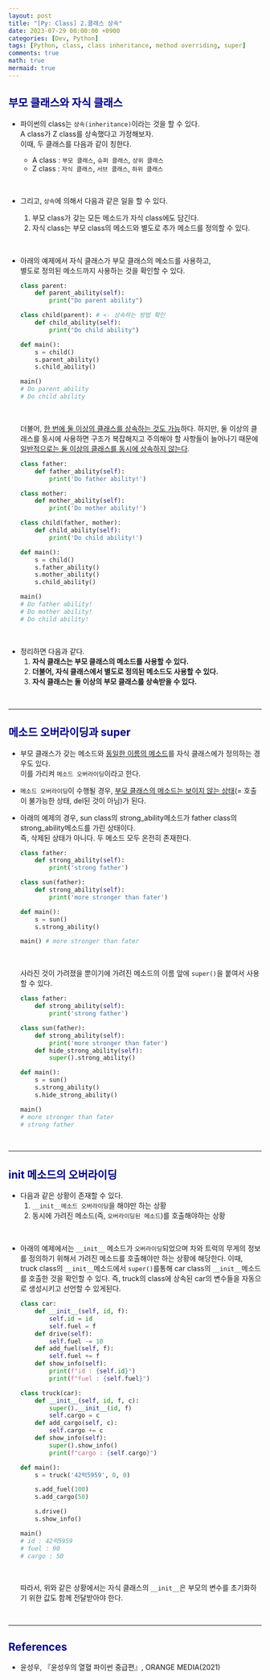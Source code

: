 ```yaml
---
layout: post
title: "[Py: Class] 2.클래스 상속"
date: 2023-07-29 00:00:00 +0900
categories: [Dev, Python]
tags: [Python, class, class inheritance, method overriding, super]
comments: true
math: true
mermaid: true
---
```


## <span style="color:navy">부모 클래스와 자식 클래스<span>

- 파이썬의 class는 `상속(inheritance)`이라는 것을 할 수 있다. <br>A class가 Z class를 상속했다고 가정해보자. <br>이때,  두 클래스를 다음과 같이 칭한다.

  - A class : `부모 클래스`, `슈퍼 클래스`, `상위 클래스`
  - Z class : `자식 클래스`, `서브 클래스`, `하위 클래스`

<br>

- 그리고,  `상속`에 의해서 다음과 같은 일을 할 수 있다.

  1. 부모 class가 갖는 모든 메소드가 자식 class에도 담긴다.
  2. 자식 class는 부모 class의 메소드와 별도로 추가 메소드를 정의할 수 있다.

<br>

- 아래의 예제에서 자식 클래스가 부모 클래스의 메소드를 사용하고,
<br>별도로 정의된 메소드까지 사용하는 것을 확인할 수 있다.

    ```python
    class parent:
        def parent_ability(self):
            print("Do parent ability")
    
    class child(parent): # <- 상속하는 방법 확인
        def child_ability(self):
            print("Do child ability")
    
    def main():
        s = child()
        s.parent_ability()
        s.child_ability()
    
    main()
    # Do parent ability
    # Do child ability
    ```

    <br>

    더불어, <u>한 번에 둘 이상의 클래스를 상속하는 것도 가능</u>하다. 하지만, 둘 이상의 클래스를 동시에 사용하면 구조가 복잡해지고 주의해야 할 사항들이 늘어나기 때문에 <u>일반적으로는 둘 이상의 클래스를 동시에 상속하지 않는다</u>.

    ```python
    class father:
        def father_ability(self):
            print('Do father ability!')
    
    class mother:
        def mother_ability(self):
            print('Do mother ability!')
    
    class child(father, mother):
        def child_ability(self):
            print('Do child ability!')
    
    def main():
        s = child()
        s.father_ability()
        s.mother_ability()
        s.child_ability()
    
    main()
    # Do father ability!
    # Do mother ability!
    # Do child ability!
    ```

<br>

- 정리하면 다음과 같다.
  1. **자식 클래스는 부모 클래스의 메소드를 사용할 수 있다.**
  2. **더불어, 자식 클래스에서 별도로 정의된 메소드도 사용할 수 있다.**
  3. **자식 클래스는 둘 이상의 부모 클래스를 상속받을 수 있다.**

<br>

---

## <span style="color:navy">메소드 오버라이딩과 super<span>

- 부모 클래스가 갖는 메소드와 <u>동일한 이름의 메소드</u>를 자식 클래스에가 정의하는 경우도 있다. <br>이를 가리켜 `메소드 오버라이딩`이라고 한다.

- `메소드 오버라이딩`이 수행될 경우, <u>부모 클래스의 메소드는 보이지 않는 상태</u>(= 호출이 불가능한 상태, del된 것이 아님)가 된다.

- 아래의 예제의 경우, sun class의 strong_ability메소드가 father class의 strong_ability메소드를 가린 상태이다. <br>즉, 삭제된 상태가 아니다. 두 메소드 모두 온전히 존재한다.

    ```python
    class father:
        def strong_ability(self):
            print('strong father')
    
    class sun(father):
        def strong_ability(self):
            print('more stronger than fater')
    
    def main():
        s = sun()
        s.strong_ability()
    
    main() # more stronger than fater
    ```

    <br>
    
    사라진 것이 가려졌을 뿐이기에 가려진 메소드의 이름 앞에 `super()`을 붙여서 사용할 수 있다.

    ```python
    class father:
        def strong_ability(self):
            print('strong father')
    
    class sun(father):
        def strong_ability(self):
            print('more stronger than fater')
        def hide_strong_ability(self):
            super().strong_ability()
    
    def main():
        s = sun()
        s.strong_ability()
        s.hide_strong_ability()
    
    main()
    # more stronger than fater
    # strong father
    ```

<br>

---

## <span style="color:navy">init 메소드의 오버라이딩<span>

- 다음과 같은 상황이 존재할 수 있다.
  1. `__init__메소드 오버라이딩`을 해야만 하는 상황
  2. 동시에 가려진 메소드(즉, `오버라이딩된 메소드`)를 호출해야하는 상황

<br>

- 아래의 예제에서는  `__init__` 메소드가 `오버라이딩`되었으며 차와 트럭의 무게의 정보를 정의하기 위해서 가려진 메소드를 호출해야만 하는 상황에 해당한다.  이때, truck class의 `__init__`메소드에서 `super()`를통해 car class의 `__init__`메소드를 호출한 것을 확인할 수 있다. 즉, truck의 class에 상속된  car의 변수들을 자동으로 생성시키고 선언할 수 있게된다.

    ```python
    class car:
        def __init__(self, id, f):
            self.id = id
            self.fuel = f
        def drive(self):
            self.fuel -= 10
        def add_fuel(self, f):
            self.fuel += f
        def show_info(self):
            print(f"id : {self.id}")
            print(f"fuel : {self.fuel}")
    
    class truck(car):
        def __init__(self, id, f, c):
            super().__init__(id, f)
            self.cargo = c
        def add_cargo(self, c):
            self.cargo += c
        def show_info(self):
            super().show_info()
            print(f"cargo : {self.cargo}")
    
    def main():
        s = truck('42럭5959', 0, 0)
    
        s.add_fuel(100)
        s.add_cargo(50)
    
        s.drive()
        s.show_info()
    
    main()
    # id : 42럭5959
    # fuel : 90
    # cargo : 50
    ```
    
    <br>

    따라서, 위와 같은 상황에서는 자식 클래스의 `__init__`은 부모의 변수를 초기화하기 위한 값도 함께 전달받아야 한다.

<br>

---


## <span style="color:navy">References<span>
- 윤성우, 『윤성우의 열혈 파이썬 중급편』, ORANGE MEDIA(2021)
